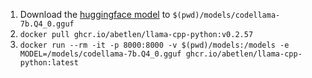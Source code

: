 1. Download the [huggingface model](https://huggingface.co/TheBloke/CodeLlama-7B-GGUF/blob/main/codellama-7b.Q4_0.gguf) to `$(pwd)/models/codellama-7b.Q4_0.gguf`
1. `docker pull ghcr.io/abetlen/llama-cpp-python:v0.2.57`
1. `docker run --rm -it -p 8000:8000 -v $(pwd)/models:/models -e MODEL=/models/codellama-7b.Q4_0.gguf ghcr.io/abetlen/llama-cpp-python:latest`
